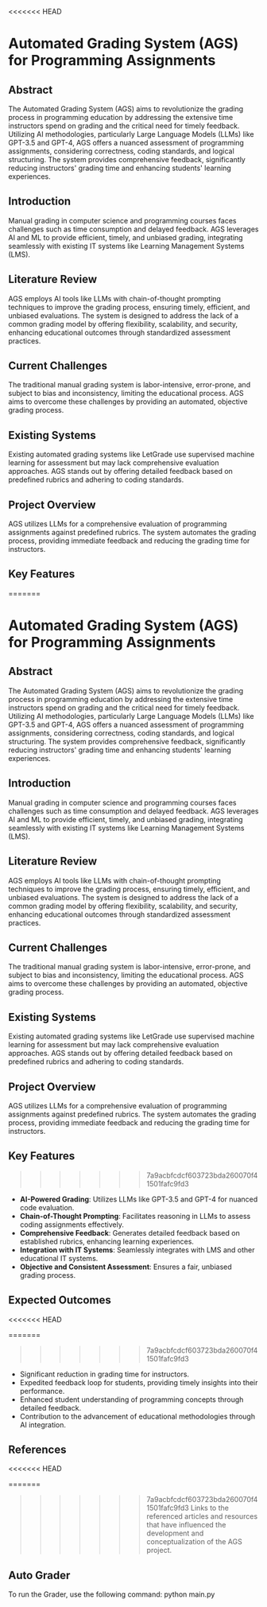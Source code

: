 <<<<<<< HEAD
# Automated Grading System (AGS) for Programming Assignments

## Abstract

The Automated Grading System (AGS) aims to revolutionize the grading process in programming education by addressing the extensive time instructors spend on grading and the critical need for timely feedback. Utilizing AI methodologies, particularly Large Language Models (LLMs) like GPT-3.5 and GPT-4, AGS offers a nuanced assessment of programming assignments, considering correctness, coding standards, and logical structuring. The system provides comprehensive feedback, significantly reducing instructors' grading time and enhancing students' learning experiences.

## Introduction

Manual grading in computer science and programming courses faces challenges such as time consumption and delayed feedback. AGS leverages AI and ML to provide efficient, timely, and unbiased grading, integrating seamlessly with existing IT systems like Learning Management Systems (LMS).

## Literature Review

AGS employs AI tools like LLMs with chain-of-thought prompting techniques to improve the grading process, ensuring timely, efficient, and unbiased evaluations. The system is designed to address the lack of a common grading model by offering flexibility, scalability, and security, enhancing educational outcomes through standardized assessment practices.

## Current Challenges

The traditional manual grading system is labor-intensive, error-prone, and subject to bias and inconsistency, limiting the educational process. AGS aims to overcome these challenges by providing an automated, objective grading process.

## Existing Systems

Existing automated grading systems like LetGrade use supervised machine learning for assessment but may lack comprehensive evaluation approaches. AGS stands out by offering detailed feedback based on predefined rubrics and adhering to coding standards.

## Project Overview

AGS utilizes LLMs for a comprehensive evaluation of programming assignments against predefined rubrics. The system automates the grading process, providing immediate feedback and reducing the grading time for instructors.

## Key Features

=======

# Automated Grading System (AGS) for Programming Assignments

## Abstract
The Automated Grading System (AGS) aims to revolutionize the grading process in programming education by addressing the extensive time instructors spend on grading and the critical need for timely feedback. Utilizing AI methodologies, particularly Large Language Models (LLMs) like GPT-3.5 and GPT-4, AGS offers a nuanced assessment of programming assignments, considering correctness, coding standards, and logical structuring. The system provides comprehensive feedback, significantly reducing instructors' grading time and enhancing students' learning experiences.

## Introduction
Manual grading in computer science and programming courses faces challenges such as time consumption and delayed feedback. AGS leverages AI and ML to provide efficient, timely, and unbiased grading, integrating seamlessly with existing IT systems like Learning Management Systems (LMS).

## Literature Review
AGS employs AI tools like LLMs with chain-of-thought prompting techniques to improve the grading process, ensuring timely, efficient, and unbiased evaluations. The system is designed to address the lack of a common grading model by offering flexibility, scalability, and security, enhancing educational outcomes through standardized assessment practices.

## Current Challenges
The traditional manual grading system is labor-intensive, error-prone, and subject to bias and inconsistency, limiting the educational process. AGS aims to overcome these challenges by providing an automated, objective grading process.

## Existing Systems
Existing automated grading systems like LetGrade use supervised machine learning for assessment but may lack comprehensive evaluation approaches. AGS stands out by offering detailed feedback based on predefined rubrics and adhering to coding standards.

## Project Overview
AGS utilizes LLMs for a comprehensive evaluation of programming assignments against predefined rubrics. The system automates the grading process, providing immediate feedback and reducing the grading time for instructors.

## Key Features
>>>>>>> 7a9acbfcdcf603723bda260070f41501fafc9fd3
- **AI-Powered Grading**: Utilizes LLMs like GPT-3.5 and GPT-4 for nuanced code evaluation.
- **Chain-of-Thought Prompting**: Facilitates reasoning in LLMs to assess coding assignments effectively.
- **Comprehensive Feedback**: Generates detailed feedback based on established rubrics, enhancing learning experiences.
- **Integration with IT Systems**: Seamlessly integrates with LMS and other educational IT systems.
- **Objective and Consistent Assessment**: Ensures a fair, unbiased grading process.

## Expected Outcomes
<<<<<<< HEAD

=======
>>>>>>> 7a9acbfcdcf603723bda260070f41501fafc9fd3
- Significant reduction in grading time for instructors.
- Expedited feedback loop for students, providing timely insights into their performance.
- Enhanced student understanding of programming concepts through detailed feedback.
- Contribution to the advancement of educational methodologies through AI integration.

## References
<<<<<<< HEAD

=======
>>>>>>> 7a9acbfcdcf603723bda260070f41501fafc9fd3
Links to the referenced articles and resources that have influenced the development and conceptualization of the AGS project.

## Auto Grader

To run the Grader, use the following command:
python main.py
